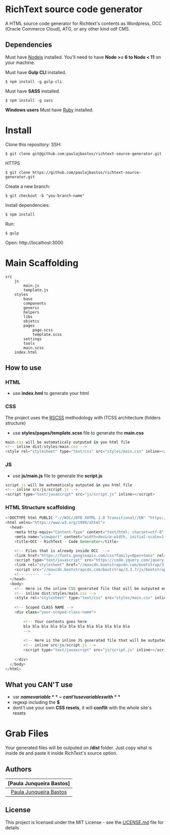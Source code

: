 # RichText source code generator

A HTML source code generator for Richtext's contents as Wordpress, OCC (Oracle Commerce Cloud), ATG, or any other kind odf CMS.

## Dependencies
Must have [Nodejs](https://nodejs.org/en/) installed.
You'll need to have **Node >= 6 to Node < 11** on your machine.

Must have **Gulp CLI** installed.
```
$ npm install -g gulp-cli
```
Must have **SASS** installed. 
```
$ npm install -g sass
```
**Windows users** 
Must have [Ruby](https://rubyinstaller.org/) installed.

# Install
Clone this repository:
SSH:
```
$ git clone git@github.com:paulajbastos/richtext-source-generator.git
```
HTTPS
```
$ git clone https://github.com/paulajbastos/richtext-source-generator.git
```

Create a new branch:
```
$ git checkout -b "you-branch-name"
```

Install dependencies:
```
$ npm install
```

Run:
```
$ gulp
```
Open:
http://localhost:3000

# Main Scaffolding

```
src
    js
        main.js
        template.js
    styles
        base
        components
        generic
        helpers
        libs
        objetcs
        pages
            page.scss
            template.scss
        settings
        tools
        main.scss
    index.html
```

## How to use
### HTML
- use **index.hml** to generate your html

### CSS
The project uses the [RSCSS](http://rscss.io/css-structure.html) methodology with ITCSS architecture (folders structure)
- use **styles/pages/template.scss** file to generate the **main.css**
```js
main.css will be automaticaly outputed in you html file
<!-- inline dist/styles/main.css -->
<style rel="stylesheet" type="text/css" src="styles/main.css" inline></style>
```
### JS
- use **js/main.js** file to generate the **script.js**
```js
script.js will be automaticaly outputed in you html file
<!-- inline src/js/script.js -->
<script type="text/javascript" src="js/script.js" inline></script>
```
### HTML Structure scaffolding

```js
<!DOCTYPE html PUBLIC "-//W3C//DTD XHTML 1.0 Transitional//EN" "https://www.w3.org/TR/xhtml1/DTD/xhtml1-transitional.dtd">
<html xmlns="https://www.w3.org/1999/xhtml">
  <head>
    <meta http-equiv="Content-Type" content="text/html; charset=utf-8" />
    <meta name="viewport" content="width=device-width, initial-scale=1.0, user-scalable=no">
    <title>OCC - RichText - Code Generator</title>

    <!-- Files that is already inside OCC  -->
    <link href="https://fonts.googleapis.com/css?family=Open+Sans" rel="stylesheet">
    <script type="text/javascript" src="https://code.jquery.com/jquery-2.2.4.min.js"></script>
    <link rel="stylesheet" href="//maxcdn.bootstrapcdn.com/bootstrap/3.3.7/css/bootstrap.min.css" integrity="sha384-BVYiiSIFeK1dGmJRAkycuHAHRg32OmUcww7on3RYdg4Va+PmSTsz/K68vbdEjh4u" crossorigin="anonymous">
    <script src="//maxcdn.bootstrapcdn.com/bootstrap/3.3.7/js/bootstrap.min.js" integrity="sha384-Tc5IQib027qvyjSMfHjOMaLkfuWVxZxUPnCJA7l2mCWNIpG9mGCD8wGNIcPD7Txa" crossorigin="anonymous"></script>
    <!-- ------  -->
  </head>
  <body>
    <!-- Here is the inline CSS generated file that will be outputed on dist/yourfile.html  -->
    <!-- inline dist/styles/main.css -->
    <style rel="stylesheet" type="text/css" src="styles/main.css" inline></style>
    
    <!-- Scoped CLASS NAME -->
    <div class="your-scoped-class-name">
    
        <!-- Your contents goes here 
        bla bla bla bla bla bla bla bla bla bla bla bla
        -->
     
        <!-- Here is the inline JS generated file that will be outputed on dist/yourfile.html  -->
        <!-- inline src/js/script.js -->
        <script type="text/javascript" src="js/script.js" inline></script>
        
    </div>
  </body>
</html>

```
## What you CAN'T use
- var **$namevariable** - cant't use variables with **$**
- regexp including the **$**
- dont't use your own **CSS resets**, it will **conflit** with the whole site's resets
# Grab Files

Your generated files will be outputed on **/dist** folder. Just copy what is inside de <body></body> and paste it inside RichText's source option.

## Authors

| [Paula Junqueira Bastos]|
|:---------------------:|
|  [Paula Junqueira Bastos](https://bitbucket.org/paulajbastos/)   |

## License

This project is licensed under the MIT License - see the [LICENSE.md](LICENSE.md) file for details
